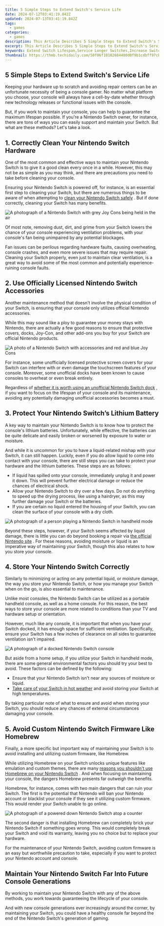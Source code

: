 ```yaml
---
title: 5 Simple Steps to Extend Switch's Service Life
date: 2024-07-12T03:41:19.842Z
updated: 2024-07-13T03:41:19.842Z
tags:
  - games
categories:
  - games
description: This Article Describes 5 Simple Steps to Extend Switch's Service Life
excerpt: This Article Describes 5 Simple Steps to Extend Switch's Service Life
keywords: Extend Switch Lifespan,Service Longer Switches,Increase Switch Durability,Prolong Switch Life,Enhance Switch Longevity,Maximize Switch Use,Boost Switch Efficiency
thumbnail: https://thmb.techidaily.com/50f06f10102684400d0f9b1cdbff97cb986996be60c27a53dccac395eaf5dc89.jpg
---
```


## 5 Simple Steps to Extend Switch's Service Life

 Keeping your hardware up to scratch and avoiding repair centers can be an unfortunate necessity of being a console gamer. No matter what platform you choose, your console will always have a cell-by-date whether through new technology releases or functional issues with the console.

 But, if you work to maintain your console, you can help to guarantee the maximum lifespan possible. If you're a Nintendo Switch owner, for instance, there are tons of ways you can easily support and maintain your Switch. But what are these methods? Let's take a look.

## 1\. Correctly Clean Your Nintendo Switch Hardware

 One of the most common and effective ways to maintain your Nintendo Switch is to give it a good clean every once in a while. However, this may not be as simple as you may think, and there are precautions you need to take before cleaning your console.

 Ensuring your Nintendo Switch is powered off, for instance, is an essential first step to cleaning your Switch, but there are numerous things to be aware of when attempting to [clean your Nintendo Switch safely](https://www.makeuseof.com/how-to-safely-clean-nintendo-switch-and-joy-cons/) . But if done correctly, cleaning your Switch has many benefits.

![A photograph of a Nintendo Switch with grey Joy Cons being held in the air](https://static1.makeuseofimages.com/wordpress/wp-content/uploads/2023/05/antonio-manaligod-gjudpyjh6k4-unsplash-1.jpg)

 Of most note, removing dust, dirt, and grime from your Switch lowers the chance of your console experiencing ventilation problems, with your console's fan being unimpaired by any potential blockages.

 Fan issues can be perilous regarding hardware faults, causing overheating, console crashes, and even more severe issues that may require repair. Cleaning your Switch properly, even just to maintain clear ventilation, is a great way to avoid some of the most common and potentially experience-ruining console faults.

## 2\. Use Officially Licensed Nintendo Switch Accessories

 Another maintenance method that doesn't involve the physical condition of your Switch, is ensuring that your console only utilizes official Nintendo accessories.

 While this may sound like a ploy to guarantee your money stays with Nintendo, there are actually a few good reasons to ensure that protective covers, docks, Joy-Con, and other add-ons you buy for your Switch are official Nintendo products.

![A photo of a Nintendo Switch with accessories and red and blue Joy Cons](https://static1.makeuseofimages.com/wordpress/wp-content/uploads/2023/06/stock-switch.jpg)

 For instance, some unofficially licensed protective screen covers for your Switch can interfere with or even damage the touchscreen features of your console. Moreover, some unofficial docks have been known to cause consoles to overheat or even break entirely.

 Regardless of [whether it is worth using an unofficial Nintendo Switch dock](https://www.makeuseof.com/use-third-party-nintendo-switch-dock/) , if you want to focus on the lifespan of your console and its maintenance, avoiding any potentially damaging unofficial accessories becomes a must.

## 3\. Protect Your Nintendo Switch’s Lithium Battery

 A key way to maintain your Nintendo Switch is to know how to protect the console's lithium batteries. Unfortunately, while effective, the batteries can be quite delicate and easily broken or worsened by exposure to water or moisture.

 And while it is uncommon for you to have a liquid-related mishap with your Switch, it can still happen. Luckily, even if you do allow liquid to come into contact with your console, there are still steps you can take to protect your hardware and the lithium batteries. These steps are as follows:

* If liquid has spilled onto your console, immediately unplug it and power it down. This will prevent further electrical damage or reduce the chances of electrical shock.
* Allow your Nintendo Switch to dry over a few days. Do not do anything to speed up the drying process, like using a hairdryer, as this may further damage your Switch or the batteries.
* If you are certain no liquid entered the housing of your Switch, you can clean the surface of your console with a dry cloth.

![A photograph of a person playing a Nintendo Switch in handheld mode](https://static1.makeuseofimages.com/wordpress/wp-content/uploads/2023/06/stock-switch-1.jpg)

 Beyond these steps, however, if your Switch seems affected by liquid damage, there is little you can do beyond booking a repair via [the official Nintendo site](https://repair.nintendo.com/cc/soConsumer.html?) . For these reasons, avoiding moisture or liquid is an imperative way of maintaining your Switch, though this also relates to how you store your console.

## 4\. Store Your Nintendo Switch Correctly

 Similarly to minimizing or acting on any potential liquid, or moisture damage, the way you store your Nintendo Switch, or how you manage your Switch when on the go, is also essential to maintenance.

 Unlike most consoles, the Nintendo Switch can be utilized as a portable handheld console, as well as a home console. For this reason, the best ways to store your console are more related to conditions than your TV and hardware setup or orientation.

 However, much like any console, it is important that when you have your Switch docked, it has enough space for sufficient ventilation. Specifically, ensure your Switch has a few inches of clearance on all sides to guarantee ventilation isn't impaired.

![A photograph of a docked Nintendo Switch console](https://static1.makeuseofimages.com/wordpress/wp-content/uploads/2023/04/docked-switch.jpg)

 But aside from a home setup, if you utilize your Switch in handheld mode, there are some general environmental factors you should try your best to avoid. These factors can be defined by the following:

* Ensure that your Nintendo Switch isn't near any sources of moisture or liquid.
* [Take care of your Switch in hot weather](https://www.makeuseof.com/take-care-of-nintendo-switch-in-hot-weather/) and avoid storing your Switch at high temperatures.

 By taking particular note of what to ensure and avoid when storing your Switch, you should reduce any chances of external circumstances damaging your console.

## 5\. Avoid Custom Nintendo Switch Firmware Like Homebrew

 Finally, a more specific but important way of maintaining your Switch is to avoid installing and utilizing custom firmware, like Homebrew.

 While utilizing Homebrew on your Switch unlocks unique features like emulation and custom themes, there are many [reasons you shouldn't use Homebrew on your Nintendo Switch](https://www.makeuseof.com/dont-use-custom-firmware-like-homebrew-on-nintendo-switch-reasons-why/) . And when focusing on maintaining your console, the dangers Homebrew presents far outweigh the benefits.

 Homebrew, for instance, comes with two main dangers that can ruin your Switch. The first is the potential that Nintendo will ban your Nintendo account or blacklist your console if they see it utilizing custom firmware. This would render your Switch unable to go online.

![A photograph of a powered down Nintendo Switch atop a counter](https://static1.makeuseofimages.com/wordpress/wp-content/uploads/2023/10/enrique-vidal-flores-blhdtltnizm-unsplash.jpg)

 The second danger is that installing Homebrew can completely brick your Nintendo Switch if something goes wrong. This would completely break your Switch and void its warranty, leaving you no choice but to replace your hardware.

 For the maintenance of your Nintendo Switch, avoiding custom firmware is an easy but worthwhile precaution to take, especially if you want to protect your Nintendo account and console.

## Maintain Your Nintendo Switch Far Into Future Console Generations

 By working to maintain your Nintendo Switch with any of the above methods, you work towards guaranteeing the lifecycle of your console.

 And with new console generations ever increasingly around the corner, by maintaining your Switch, you could have a healthy console far beyond the end of the Nintendo Switch's generation of gaming.


<ins class="adsbygoogle"
     style="display:block"
     data-ad-format="autorelaxed"
     data-ad-client="ca-pub-7571918770474297"
     data-ad-slot="1223367746"></ins>



<ins class="adsbygoogle"
     style="display:block"
     data-ad-client="ca-pub-7571918770474297"
     data-ad-slot="8358498916"
     data-ad-format="auto"
     data-full-width-responsive="true"></ins>




